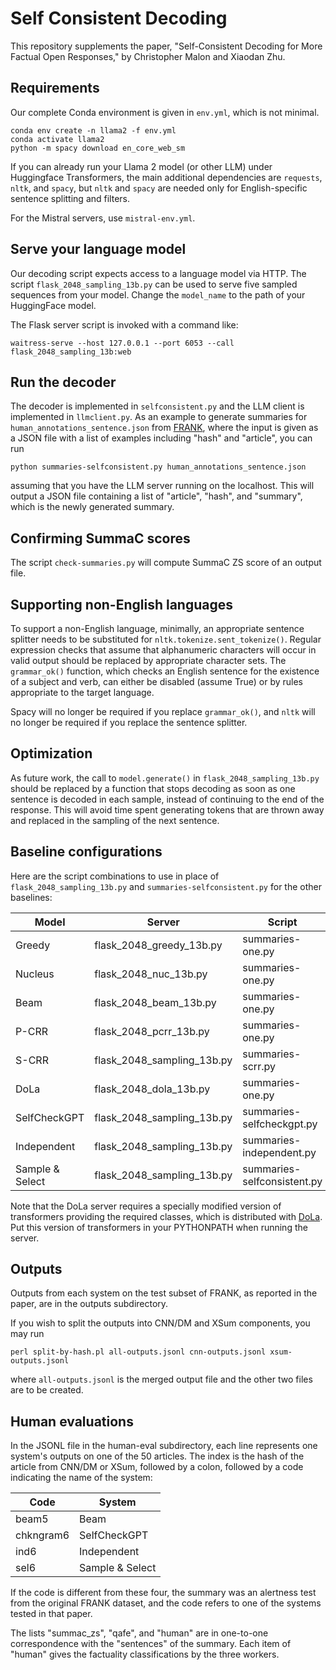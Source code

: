 # Self Consistent Decoding

This repository supplements the paper, "Self-Consistent Decoding for
More Factual Open Responses," by Christopher Malon and Xiaodan Zhu.

## Requirements

Our complete Conda environment is given in `env.yml`, which is not minimal.

```
conda env create -n llama2 -f env.yml
conda activate llama2
python -m spacy download en_core_web_sm
```

If you can already run your Llama 2 model (or other LLM) under Huggingface
Transformers, the main additional dependencies are `requests`,
`nltk`, and `spacy`, but `nltk` and `spacy` are needed only for
English-specific sentence splitting and filters.

For the Mistral servers, use `mistral-env.yml`.

## Serve your language model

Our decoding script expects access to a language model via HTTP.
The script `flask_2048_sampling_13b.py` can be used to serve five sampled
sequences from your model.  Change the `model_name` to the path
of your HuggingFace model.

The Flask server script is invoked with a command like:

```
waitress-serve --host 127.0.0.1 --port 6053 --call flask_2048_sampling_13b:web
```

## Run the decoder

The decoder is implemented in `selfconsistent.py` and the LLM client is
implemented in `llmclient.py`.  As an example to generate summaries for
`human_annotations_sentence.json` from
[FRANK](https://github.com/artidoro/frank/tree/main/data),
where the input is given as a JSON file with a list of examples including
"hash" and "article", you can run

```
python summaries-selfconsistent.py human_annotations_sentence.json
```

assuming that you have the LLM server running on the localhost.
This will output a JSON file containing a list of "article", "hash",
and "summary", which is the newly generated summary.

## Confirming SummaC scores

The script `check-summaries.py` will compute SummaC ZS score of
an output file.

## Supporting non-English languages

To support a non-English language, minimally, an appropriate sentence
splitter needs to be substituted for `nltk.tokenize.sent_tokenize()`.
Regular expression checks that assume that alphanumeric characters will occur
in valid output should be replaced by appropriate character sets.
The `grammar_ok()` function, which checks an English sentence for the existence
of a subject and verb, can either be disabled (assume True) or by rules
appropriate to the target language.

Spacy will no longer be required if you replace `grammar_ok()`,
and `nltk` will no longer be required if you replace the sentence splitter.

## Optimization

As future work, the call to `model.generate()` in `flask_2048_sampling_13b.py`
should be replaced by a function that stops decoding as soon as one sentence
is decoded in each sample, instead of continuing to the end of the response.
This will avoid time spent generating tokens that are thrown away and
replaced in the sampling of the next sentence.

## Baseline configurations

Here are the script combinations to use in place of 
`flask_2048_sampling_13b.py` and `summaries-selfconsistent.py` for
the other baselines:

| **Model** | **Server** | **Script** |
|--------------|------------|------------|
| Greedy | flask_2048_greedy_13b.py | summaries-one.py |
| Nucleus | flask_2048_nuc_13b.py | summaries-one.py |
| Beam | flask_2048_beam_13b.py | summaries-one.py |
| P-CRR | flask_2048_pcrr_13b.py | summaries-one.py |
| S-CRR | flask_2048_sampling_13b.py | summaries-scrr.py |
| DoLa | flask_2048_dola_13b.py | summaries-one.py |
| SelfCheckGPT | flask_2048_sampling_13b.py | summaries-selfcheckgpt.py |
| Independent | flask_2048_sampling_13b.py | summaries-independent.py |
| Sample & Select | flask_2048_sampling_13b.py | summaries-selfconsistent.py |

Note that the DoLa server requires a specially modified version of
transformers providing the required classes, which is distributed
with [DoLa](https://github.com/voidism/DoLa).  Put this version of
transformers in your PYTHONPATH when running the server.  

## Outputs

Outputs from each system on the test subset of FRANK,
as reported in the paper, are in the outputs subdirectory.

If you wish to split the outputs into CNN/DM and XSum components,
you may run
```
perl split-by-hash.pl all-outputs.jsonl cnn-outputs.jsonl xsum-outputs.jsonl
```
where `all-outputs.jsonl` is the merged output file and the other two
files are to be created.

## Human evaluations

In the JSONL file in the human-eval subdirectory, each line represents
one system's outputs on one of the 50 articles.  The index is the
hash of the article from CNN/DM or XSum, followed by a colon, followed
by a code indicating the name of the system:

| **Code** | **System** |
|-------|-----------|
| beam5 | Beam |
| chkngram6 | SelfCheckGPT |
| ind6 | Independent |
| sel6 | Sample & Select |

If the code is different from these four, the summary was an alertness test
from the original FRANK dataset, and the code refers to one of the
systems tested in that paper.

The lists "summac_zs", "qafe", and "human" are in one-to-one correspondence
with the "sentences" of the summary.  Each item of "human" gives
the factuality classifications by the three workers.

